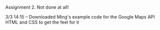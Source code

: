 Assignment 2. Not done at all!

3/3 14:15 – Downloaded Ming's example code for the Google Maps API HTML and CSS to get the feel for it
